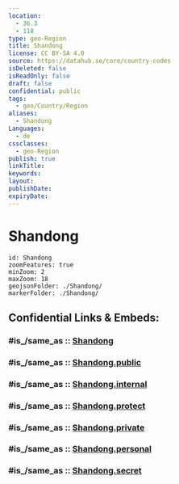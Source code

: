 ```yaml
---
location:
  - 36.3
  - 118
type: geo-Region
title: Shandong
license: CC BY-SA 4.0
source: https://datahub.io/core/country-codes
isDeleted: false
isReadOnly: false
draft: false
confidential: public
tags:
  - geo/Country/Region
aliases:
  - Shandong
Languages:
  - de
cssclasses:
  - geo-Region
publish: true
linkTitle:
keywords:
layout:
publishDate:
expiryDate:
---
```


# Shandong

```leaflet
id: Shandong
zoomFeatures: true 
minZoom: 2 
maxZoom: 18
geojsonFolder: ./Shandong/
markerFolder: ./Shandong/
```


## Confidential Links & Embeds: 

### #is_/same_as :: [Shandong](/_Standards/Earth/Continent/Asia/Asia~East/China/provinces~China/Shandong.md) 

### #is_/same_as :: [Shandong.public](/_public/Earth/Continent/Asia/Asia~East/China/provinces~China/Shandong.public.md) 

### #is_/same_as :: [Shandong.internal](/_internal/Earth/Continent/Asia/Asia~East/China/provinces~China/Shandong.internal.md) 

### #is_/same_as :: [Shandong.protect](/_protect/Earth/Continent/Asia/Asia~East/China/provinces~China/Shandong.protect.md) 

### #is_/same_as :: [Shandong.private](/_private/Earth/Continent/Asia/Asia~East/China/provinces~China/Shandong.private.md) 

### #is_/same_as :: [Shandong.personal](/_personal/Earth/Continent/Asia/Asia~East/China/provinces~China/Shandong.personal.md) 

### #is_/same_as :: [Shandong.secret](/_secret/Earth/Continent/Asia/Asia~East/China/provinces~China/Shandong.secret.md)

